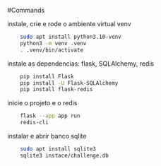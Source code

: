 #Commands

instale, crie e rode o ambiente virtual venv

```bash
    sudo apt install python3.10-venv            
    python3 -m venv .venv 
    . .venv/bin/activate                      
```

instale as dependencias: flask, SQLAlchemy, redis

```bash
    pip install Flask
    pip install -U Flask-SQLAlchemy
    pip install flask-redis
```

inicie o projeto e o redis

```bash
    flask --app app run
    redis-cli
```

instalar e abrir banco sqlite

```bash
    sudo apt install sqlite3
    sqlite3 instace/challenge.db
```